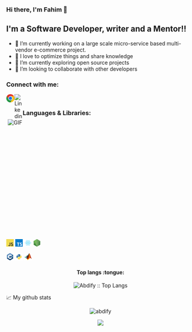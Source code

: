 ### Hi there, I'm Fahim 👋


## I'm a Software Developer, writer and a Mentor!!

- 🔭 I’m currently working on a large scale micro-service based multi-vendor e-commerce project.
- 🔭 I love to optimize things and share knowledge
- 🌱 I’m currently exploring open source projects
- 👯 I’m looking to collaborate with other developers

### Connect with me:
<a href="https://abd1.netlify.app">
  <img align="left" alt="Protfolio" width="22px" src="https://raw.githubusercontent.com/github/explore/80688e429a7d4ef2fca1e82350fe8e3517d3494d/topics/chrome/chrome.png" />
</a>


<a href="https://www.linkedin.com/in/abdify/">
  <img align="left" alt="Linkedin" width="22px" src="https://cdn.freebiesupply.com/logos/large/2x/linkedin-icon-logo-png-transparent.png" />
</a>

<br />


  <img align="right" alt="GIF" src="https://github.com/abhisheknaiidu/abhisheknaiidu/blob/master/code.gif?raw=true" width="500" height="320" />



### Languages & Libraries:

<code><img height="20" src="https://raw.githubusercontent.com/github/explore/80688e429a7d4ef2fca1e82350fe8e3517d3494d/topics/javascript/javascript.png"></code>
<code><img height="20" src="https://raw.githubusercontent.com/github/explore/5c058a388828bb5fde0bcafd4bc867b5bb3f26f3/topics/typescript/typescript.png"></code>
<code><img height="20" src="https://raw.githubusercontent.com/github/explore/80688e429a7d4ef2fca1e82350fe8e3517d3494d/topics/react/react.png"></code>
<code><img height="20" src="https://raw.githubusercontent.com/github/explore/80688e429a7d4ef2fca1e82350fe8e3517d3494d/topics/nodejs/nodejs.png"></code>

<code><img height="20" src="https://raw.githubusercontent.com/github/explore/80688e429a7d4ef2fca1e82350fe8e3517d3494d/topics/cpp/cpp.png"></code>
<code><img height="20" src="https://raw.githubusercontent.com/github/explore/80688e429a7d4ef2fca1e82350fe8e3517d3494d/topics/python/python.png"></code>
<code><img height="20" src="https://raw.githubusercontent.com/github/explore/80688e429a7d4ef2fca1e82350fe8e3517d3494d/topics/matlab/matlab.png"></code>

<!--
📊 **This week I spent my time on:**

```text
NextJs          15 hrs 0 mins  ████████████████████████▒   90 % 
Tailwind CSS   1 hrs 31 mins         ▒░░░░░░░░░░░░░░░░░░░░░░░░   5 % 
Node         1 hrs         ▒░░░░░░░░░░░░░░░░░░░░░░░░   3 % 
Mongoose         30 mins          ░░░░░░░░░░░░░░░░░░░░░░░░░   2 % 
```
-->
<h4 align="center">Top langs :tongue:</h4>

<p align="center"><img src="https://github-readme-stats.vercel.app/api/top-langs/?username=abdify&langs_count=10&theme=tokyonight&layout=compact" alt="Abdify :: Top Langs" /></p>


📈 My github stats

<p align="center"> <img src="https://github-readme-stats.vercel.app/api?username=Abdify&show_icons=true&theme=gotham" alt="abdify" />

<p align="center">
  <img height="180em" src="https://github-readme-streak-stats.herokuapp.com/?user=abdify&theme=dark&hide_border=true"/>
</p>

